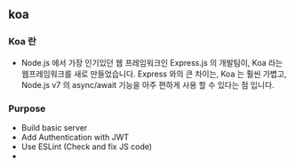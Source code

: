 ## koa

### Koa 란
- Node.js 에서 가장 인기있던 웹 프레임워크인 Express.js 의 개발팀이, Koa 라는 웹프레임워크를 새로 만들었습니다. 
Express 와의 큰 차이는, Koa 는 훨씬 가볍고, Node.js v7 의 async/await 기능을 아주 편하게 사용 할 수 있다는 점 입니다. 

### Purpose
- Build basic server
- Add Authentication with JWT
- Use ESLint (Check and fix JS code) 
-
